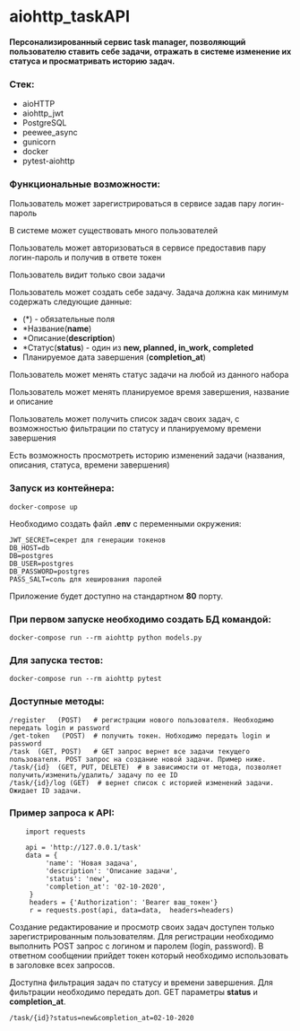 # aiohttp_taskAPI
#### Персонализированный сервис task manager, позволяющий пользователю ставить себе задачи, отражать в системе изменение их статуса и просматривать историю задач.

### Стек:
- aioHTTP
- aiohttp_jwt
- PostgreSQL
- peewee_async
- gunicorn
- docker
- pytest-aiohttp

### Функциональные возможности:
Пользователь может зарегистрироваться в сервисе задав пару логин-пароль

В системе может существовать много пользователей

Пользователь может авторизоваться в сервисе предоставив пару логин-пароль и получив в ответе токен

Пользователь видит только свои задачи

Пользователь может создать себе задачу. Задача должна как минимум содержать следующие данные:

- (*) - обязательные поля
- *Название(**name**)
- *Описание(**description**)
- *Статус(**status**) - один из **new, planned, in_work, сompleted**
- Планируемое дата завершения (**completion_at**)

Пользователь может менять статус задачи на любой из данного набора

Пользователь может менять планируемое время завершения, название и описание

Пользователь может получить список задач своих задач, с возможностью фильтрации по статусу и планируемому времени завершения

Есть возможность просмотреть историю изменений задачи (названия, описания, статуса, времени завершения)

### Запуск из контейнера:
``` docker-compose up ```

Необходимо создать файл **.env** с переменными окружения:
``` 
JWT_SECRET=секрет для генерации токенов
DB_HOST=db
DB=postgres
DB_USER=postgres
DB_PASSWORD=postgres
PASS_SALT=соль для хеширования паролей
```

Приложение будет доступно на стандартном **80** порту.

### При первом запуске необходимо создать БД командой:
``` docker-compose run --rm aiohttp python models.py ```

### Для запуска тестов:
``` docker-compose run --rm aiohttp pytest ```

### Доступные методы:
```
/register   (POST)   # регистрации нового пользователя. Необходимо передать login и password
/get-token   (POST)  # получить токен. Нобходимо передать login и password
/task  (GET, POST)   # GET запрос вернет все задачи текущего пользователя. POST запрос на создание новой задачи. Пример ниже.
/task/{id}  (GET, PUT, DELETE)  # в зависимости от метода, позволяет получить/изменить/удалить/ задачу по ее ID
/task/{id}/log (GET)  # вернет список с историей изменений задачи. Ожидает ID задачи.
```

### Пример запроса к API:
```
    import requests
    
    api = 'http://127.0.0.1/task'
    data = {
         'name': 'Новая задача',
         'description': 'Описание задачи',
         'status': 'new',
         'completion_at': '02-10-2020',
     }
     headers = {'Authorization': 'Bearer ваш_токен'}
     r = requests.post(api, data=data,  headers=headers)
```
Создание редактирование и просмотр своих задач доступен только зарегистрированным пользователям. 
Для регистрации необходимо выполнить POST запрос с логином и паролем (login, password). 
В ответном сообщении прийдет токен который необходимо использовать в заголовке всех запросов.

Доступна фильтрация задач по статусу и времени завершения. 
Для фильтрации необходимо передать доп. GET параметры **status** и **completion_at**.
```
/task/{id}?status=new&completion_at=02-10-2020
```
